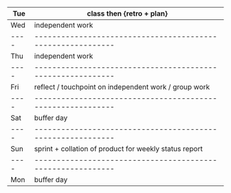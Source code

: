 Tue | class then {retro + plan}
----|-----------------------------------------------------------
Wed | independent work
----|-----------------------------------------------------------
Thu | independent work
----|-----------------------------------------------------------
Fri | reflect / touchpoint on independent work / group work
----|-----------------------------------------------------------
Sat | buffer day
----|-----------------------------------------------------------
Sun | sprint + collation of product for weekly status report
----|-----------------------------------------------------------
Mon | buffer day
